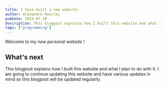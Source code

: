 ```yaml
---
title: I have built a new website
author: Alexandre Mouriec
pubDate: 2024-07-10
description: This blogpost explains how I built this website and what I plan to do with it.
tags: ["programming"]
---
```


Welcome to my _new personal website_ !

## What's next

This blogpost explains how I built this website and what I plan to do with it. I am going to continue updating this website and have various updates in mind so this blogpost will be updated regularly.
